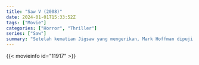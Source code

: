 ```yaml
---
title: "Saw V (2008)"
date: 2024-01-01T15:33:52Z
tags: ["Movie"]
categories: ["Horror", "Thriller"]
series: ["Saw"]
summary: "Setelah kematian Jigsaw yang mengerikan, Mark Hoffman dipuji sebagai pahlawan, namun Agen Strahm curiga, dan menyelidiki masa lalu Hoffman. Sementara itu, sekelompok orang lainnya menjalani serangkaian ujian yang mengerikan."
---
```


<mux-player stream-type="on-demand"
src="https://kp3d-my.sharepoint.com/personal/ryoo_kp3d_onmicrosoft_com/_layouts/15/download.aspx?share=EdBEh8Qs3ktGqD9d9gkMJO0BF99WsxvmpqyURD9aN3TGwA" prefer-playback="mse" controls>

</mux-player>


{{< movieinfo id="11917" >}}

<script src="https://cdn.jsdelivr.net/npm/@mux/mux-player"></script>

 <script type="application/ld+json ">
{
"@context": "https://schema.org/",
"@type": "VideoObject",
"name": "Saw IV",
"contentUrl": "https://stream.mux.com/ELEGTt001006rNekeTDQggRX1bvO01bN6L1Spd8RFdajak.m3u8",
"thumbnailUrl": "https://www.themoviedb.org/t/p/original/9eSoJrj8LkbUzuPSJzgSXWKexKj.jpg?width=314&fit_mode=preserve&time=25",
"uploadDate": "2023-12-25T06:24:19Z",
}

</script>